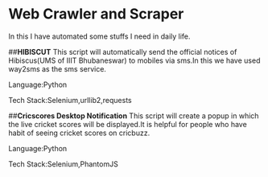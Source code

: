 # **Web Crawler and Scraper**

In this I have automated some stuffs I need in daily life.

##**HIBISCUT**
This script will automatically send the official notices of Hibiscus(UMS of IIIT Bhubaneswar) to mobiles via sms.In this we have used way2sms as the sms service.

Language:Python

Tech Stack:Selenium,urllib2,requests

##**Cricscores Desktop Notification**
This script will create a popup in which the live cricket scores will be displayed.It is helpful for people who have habit of seeing cricket scores on cricbuzz.


Language:Python

Tech Stack:Selenium,PhantomJS
